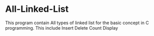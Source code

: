 # All-Linked-List
This program contain All types of linked list for the basic concept in C programming.
This include Insert Delete Count Display
